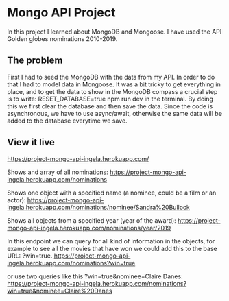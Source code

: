 # Mongo API Project

In this project I learned about MongoDB and Mongoose. I have used the API Golden globes nominations 2010-2019. 

## The problem

First I had to seed the MongoDB with the data from my API. In order to do that I had to model data in Mongoose. It was a bit tricky to get everything in place, and to get the data to show in the MongoDB compass a crucial step is to write: RESET_DATABASE=true npm run dev in the terminal. By doing this we first clear the database and then save the data. Since the code is asynchronous, we have to use async/await, otherwise the same data will be added to the database everytime we save.

## View it live

https://project-mongo-api-ingela.herokuapp.com/

Shows and array of all nominations: https://project-mongo-api-ingela.herokuapp.com/nominations

Shows one object with a specified name (a nominee, could be a film or an actor): https://project-mongo-api-ingela.herokuapp.com/nominations/nominee/Sandra%20Bullock

Shows all objects from a specified year (year of the award): https://project-mongo-api-ingela.herokuapp.com/nominations/year/2019

In this endpoint we can query for all kind of information in the objects, for example to see all the movies that have won we could add this to the base URL: ?win=true. https://project-mongo-api-ingela.herokuapp.com/nominations?win=true

or use two queries like this ?win=true&nominee=Claire Danes: https://project-mongo-api-ingela.herokuapp.com/nominations?win=true&nominee=Claire%20Danes